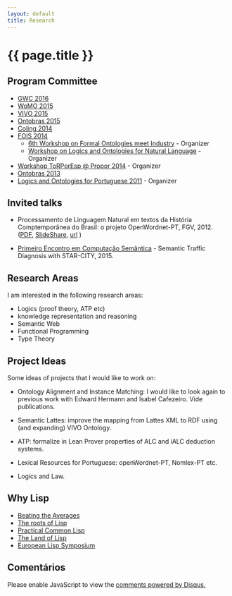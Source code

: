 ```yaml
---
layout: default
title: Research 
---
```


# {{ page.title }}

## Program Committee 

- [GWC 2016](http://gwc2016.racai.ro)
- [WoMO 2015](http://www.iaoa.org/jowo/womo2015/#pc)
- [VIVO 2015](http://vivoconference.org)
- [Ontobras 2015](http://www.ime.usp.br/~ontobras/)
- [Coling 2014](http://www.coling-2014.org)
- [FOIS 2014](http://fois2014.inf.ufes.br)
  - [6th Workshop on Formal Ontologies meet Industry](http://emap.fgv.br/fomi-2014/) - Organizer
  - [Workshop on Logics and Ontologies for Natural Language](http://emap.fgv.br/logonto-2014/) - Organizer
- [Workshop ToRPorEsp @ Propor 2014](https://sites.google.com/site/torporesp/) - Organizer
- [Ontobras 2013](http://ontobras.eci.ufmg.br/en)
- [Logics and Ontologies for Portuguese 2011](http://emap.fgv.br/logonto-2011/) - Organizer

## Invited talks

- Processamento de Linguagem Natural em textos da História
  Comptemporânea do Brasil: o projeto OpenWordnet-PT,
  FGV, 2012. ([PDF](/files/cpdoc-2012-slides.pdf),
  [SlideShare](http://goo.gl/VelVo),
  [url](http://cpdoc.fgv.br/noticias/eventos/03102012) )

- [Primeiro Encontro em Computação Semântica](http://compsem.github.io) -
  Semantic Traffic Diagnosis with STAR-CITY, 2015.

## Research Areas

I am interested in the following research areas: 

- Logics (proof theory, ATP etc)
- knowledge representation and reasoning
- Semantic Web
- Functional Programming
- Type Theory


## Project Ideas

Some ideas of projects that I would like to work on:

- Ontology Alignment and Instance Matching: I would like to look again
  to previous work with Edward Hermann and Isabel Cafezeiro. Vide
  publications.

- Semantic Lattes: improve the mapping from Lattes XML to RDF using
  (and expanding) VIVO Ontology.

- ATP: formalize in Lean Prover properties of ALC and iALC deduction
systems.

- Lexical Resources for Portuguese: openWordnet-PT, Nomlex-PT etc.

- Logics and Law. 

## Why Lisp

- [Beating the Averages](http://www.paulgraham.com/avg.html)
- [The roots of Lisp](http://www.paulgraham.com/rootsoflisp.html)
- [Practical Common Lisp](http://www.gigamonkeys.com/book/)
- [The Land of Lisp](http://landoflisp.com/)
- [European Lisp Symposium](http://european-lisp-symposium.org/)

  
## Comentários
  
<div id="disqus_thread"></div>
<script type="text/javascript">
    var disqus_shortname = 'arademaker'; 

    (function() {
        var dsq = document.createElement('script'); dsq.type = 'text/javascript'; dsq.async = true;
        dsq.src = 'http://' + disqus_shortname + '.disqus.com/embed.js';
        (document.getElementsByTagName('head')[0] || document.getElementsByTagName('body')[0]).appendChild(dsq);
    })();
</script>
<noscript>Please enable JavaScript to view the <a href="http://disqus.com/?ref_noscript">comments powered by Disqus.</a></noscript>

